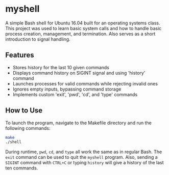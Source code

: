 # myshell
A simple Bash shell for Ubuntu 16.04 built for an operating systems class. This project was used to learn basic system calls and how to handle basic process creation, management, and termination. Also serves as a short introduction to signal handling.

## Features
* Stores history for the last 10 given commands
* Displays command history on SIGINT signal and using 'history' command
* Launches processes for valid commands while rejecting invalid ones
* Ignores empty inputs, bypassing command storage
* Implements custom 'exit', 'pwd', 'cd', and 'type' commands

## How to Use

To launch the program, navigate to the Makefile directory and run the following commands:

```bash
make
./shell
```

During runtime, `pwd`, `cd`, and `type` all work the same as in regular Bash. The `exit` command can be used to quit the `myshell` program. Also, sending a `SIGINT` command with `CTRL+C` or typing `history` will give a history of the last ten commands.
